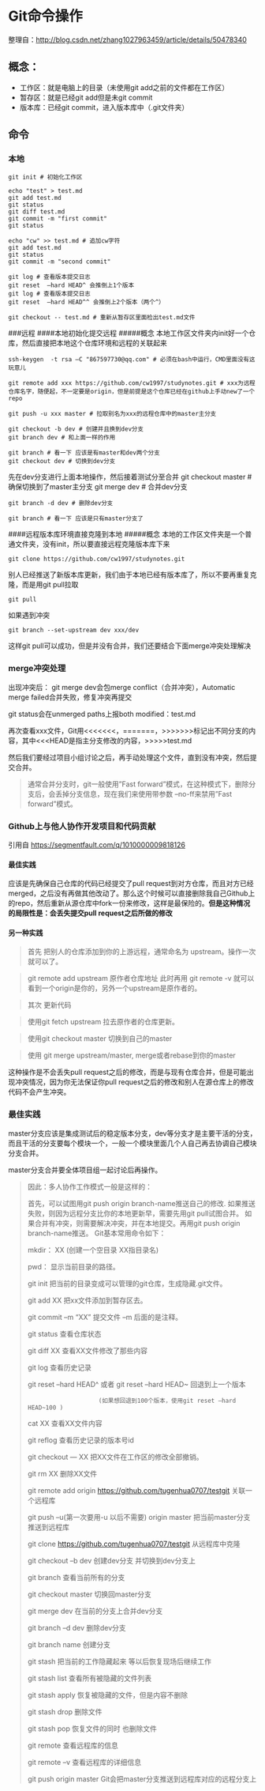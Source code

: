 # Git命令操作

整理自：http://blog.csdn.net/zhang1027963459/article/details/50478340

## 概念：
- 工作区：就是电脑上的目录（未使用git add之前的文件都在工作区）
- 暂存区：就是已经git add但是未git commit
- 版本库：已经git commit，进入版本库中（.git文件夹）

## 命令
### 本地
	git init # 初始化工作区

	echo "test" > test.md
	git add test.md
	git status
	git diff test.md
	git commit -m "first commit"
	git status

	echo "cw" >> test.md # 追加cw字符
	git add test.md
	git status
	git commit -m "second commit"

	git log # 查看版本提交日志
	git reset  –hard HEAD^ 会推倒上1个版本
	git log # 查看版本提交日志
	git reset  –hard HEAD^^ 会推倒上2个版本（两个^）

	git checkout -- test.md # 重新从暂存区里面检出test.md文件

###远程
####本地初始化提交远程
#####概念
本地工作区文件夹内init好一个仓库，然后直接把本地这个仓库环境和远程的关联起来

	ssh-keygen  -t rsa –C "867597730@qq.com" # 必须在bash中运行，CMD里面没有这玩意儿

	git remote add xxx https://github.com/cw1997/studynotes.git # xxx为远程仓库名字，随便起，不一定要是origin，但是前提是这个仓库已经在github上手动new了一个repo

	git push -u xxx master # 拉取别名为xxx的远程仓库中的master主分支

	git checkout -b dev # 创建并且换到dev分支
	git branch dev # 和上面一样的作用

	git branch # 看一下 应该是有master和dev两个分支
	git checkout dev # 切换到dev分支

先在dev分支进行上面本地操作，然后接着测试分至合并
	git checkout master # 确保切换到了master主分支
	git merge dev # 合并dev分支

	git branch -d dev # 删除dev分支
	
	git branch # 看一下 应该是只有master分支了

####远程版本库环境直接克隆到本地
#####概念
本地的工作区文件夹是一个普通文件夹，没有init，所以要直接远程克隆版本库下来

	git clone https://github.com/cw1997/studynotes.git

别人已经推送了新版本库更新，我们由于本地已经有版本库了，所以不要再重复克隆，而是用git pull拉取

	git pull

如果遇到冲突

	git branch --set-upstream dev xxx/dev

这样git pull可以成功，但是并没有合并，我们还要结合下面merge冲突处理解决


### merge冲突处理
出现冲突后：
git merge dev会包merge conflict（合并冲突），Automatic merge failed合并失败，修复冲突再提交

git status会在unmerged paths上报both modified：test.md

再次查看xxx文件，Git用<<<<<<<，=======，>>>>>>>标记出不同分支的内容，其中<<<HEAD是指主分支修改的内容，>>>>>test.md

然后我们要经过项目小组讨论之后，再手动处理这个文件，直到没有冲突，然后提交合并。

> 通常合并分支时，git一般使用”Fast forward”模式，在这种模式下，删除分支后，会丢掉分支信息，现在我们来使用带参数 –no-ff来禁用”Fast forward”模式。


### Github上与他人协作开发项目和代码贡献
引用自 https://segmentfault.com/q/1010000009818126

#### 最佳实践
应该是先确保自己仓库的代码已经提交了pull request到对方仓库，而且对方已经merged，之后没有再做其他改动了。那么这个时候可以直接删除我自己Github上的repo，然后重新从源仓库中fork一份来修改，这样是最保险的。**但是这种情况的局限性是：会丢失提交pull request之后所做的修改**

#### 另一种实践
> 首先 把别人的仓库添加到你的上游远程，通常命名为 upstream。操作一次就可以了。

> git remote add upstream 原作者仓库地址
此时再用 git remote -v 就可以看到一个origin是你的，另外一个upstream是原作者的。

> 其次 更新代码

> 使用git fetch upstream 拉去原作者的仓库更新。

> 使用git checkout master 切换到自己的master

> 使用 git merge upstream/master, merge或者rebase到你的master

这种操作是不会丢失pull request之后的修改，而是与现有仓库合并，但是可能出现冲突情况，因为你无法保证你pull request之后的修改和别人在源仓库上的修改代码不会产生冲突。

### 最佳实践
master分支应该是集成测试后的稳定版本分支，dev等分支才是主要干活的分支，而且干活的分支要每个模块一个，一般一个模块里面几个人自己再去协调自己模块分支合并。

master分支合并要全体项目组一起讨论后再操作。




> 因此：多人协作工作模式一般是这样的：
> 
> 首先，可以试图用git push origin branch-name推送自己的修改.
> 如果推送失败，则因为远程分支比你的本地更新早，需要先用git pull试图合并。
> 如果合并有冲突，则需要解决冲突，并在本地提交。再用git push origin branch-name推送。
> Git基本常用命令如下：
> 
>    mkdir：         XX (创建一个空目录 XX指目录名)
> 
>    pwd：          显示当前目录的路径。
> 
>    git init          把当前的目录变成可以管理的git仓库，生成隐藏.git文件。
> 
>    git add XX       把xx文件添加到暂存区去。
> 
>    git commit –m “XX”  提交文件 –m 后面的是注释。
> 
>    git status        查看仓库状态
> 
>    git diff  XX      查看XX文件修改了那些内容
> 
>    git log          查看历史记录
> 
>    git reset  –hard HEAD^ 或者 git reset  –hard HEAD~ 回退到上一个版本
> 
>                         (如果想回退到100个版本，使用git reset –hard HEAD~100 )
> 
>    cat XX         查看XX文件内容
> 
>    git reflog       查看历史记录的版本号id
> 
>    git checkout — XX  把XX文件在工作区的修改全部撤销。
> 
>    git rm XX          删除XX文件
> 
>    git remote add origin https://github.com/tugenhua0707/testgit 关联一个远程库
> 
>    git push –u(第一次要用-u 以后不需要) origin master 把当前master分支推送到远程库
> 
>    git clone https://github.com/tugenhua0707/testgit  从远程库中克隆
> 
>    git checkout –b dev  创建dev分支 并切换到dev分支上
> 
>    git branch  查看当前所有的分支
> 
>    git checkout master 切换回master分支
> 
>    git merge dev    在当前的分支上合并dev分支
> 
>    git branch –d dev 删除dev分支
> 
>    git branch name  创建分支
> 
>    git stash 把当前的工作隐藏起来 等以后恢复现场后继续工作
> 
>    git stash list 查看所有被隐藏的文件列表
> 
>    git stash apply 恢复被隐藏的文件，但是内容不删除
> 
>    git stash drop 删除文件
> 
>    git stash pop 恢复文件的同时 也删除文件
> 
>    git remote 查看远程库的信息
> 
>    git remote –v 查看远程库的详细信息
> 
>    git push origin master  Git会把master分支推送到远程库对应的远程分支上

